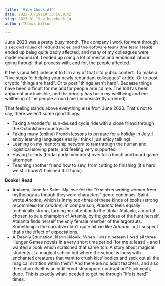 ```yaml
---
title: 'Vibe Check #14'
date: 2023-07-19T18:33:50.024Z
slug: 2023-07-19-vibe-check-14
author: Thomas Wilson

---
```

June 2023 was a pretty busy month.  The company I work for went through a second round of redundancies and the software team (the team I lead) ended up being quite badly affected, and many of my colleagues were made redundant.  I ended up doing a lot of mental and emotional labour going through that process with, and for, the people affected.  

It feels (and felt) indecent to turn any of that into public content.  To make a "five steps for helping your newly redundant colleagues" article.  Or to post cryptic "things are hard".  Or to post "things aren't hard".  Because things have been difficult for me and for people around me.  The toll has been apparent and invisible, and the priority has been my wellbeing and the wellbeing  of the people around me (inconsistently ordered).

That feeling stands above everything else from June 2023.  That's not to say, there weren't some good things:

- Taking a wonderful sun-doused cycle ride with a close friend through the Oxfordshire countryside 
- Taking many (online) French lessons to prepare for a holiday in July.  I enjoy learning languages (really I think I just enjoy talking)
- Leaning on my mentorship network to talk through the human and  logistical moving parts, and feeling very supported 
- Having friends (bridal party members) over for a lunch and board game afternoon
- Teaching another friend how to sew, from cutting to finishing (it's hard, we still haven't finished that tunic)

**Books I Read** 

- Atalanta, Jennifer Saint.  My love for the "feminists writing women from mythology as though they were characters" genre continues.  Saint wrote *Ariadne*, which is in my top-three of these kinds of books (strong recommend for *Ariadne*).  In comparison, *Atalanta* feels equally technically strong, turning her attention to the titular Atalanta, a mortal chosen to be a champion of Artemis, by the goddess of the hunt herself.  Atalanta finds herself the only female member of the argonauts.  Something in the narrative didn't quite hit me like *Ariadne*, but I suspect that's the effect of expectations.
- A Deadly Education, Naomi Novik.  When I was nineteen I read all three Hunger Games novels in a very short time period (for me at least) - and I wanted a book which scratched that same itch.  A story about magical students at a magical school but where the school is lousy with enchanted creatures that want to crush kids' bodies and suck out all the magical nutrition within them?  And there are no adult teachers, and also the school itself is an indifferent steampunk contraption?  Fuck yeah, dude.  This is exactly what I needed to get me through "life is hard" times.  
